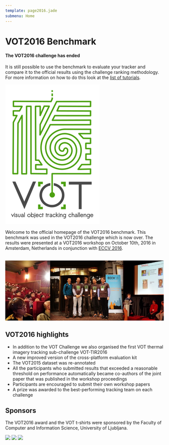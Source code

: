 ```yaml
---
template: page2016.jade
submenu: Home
---
```


# VOT2016 Benchmark


<div class="alert alert-info" role="alert">
<div class="icon-left"><i class="glyphicon glyphicon-info-sign hugeicon"></i> </div>
<h4>The VOT2016 challenge has ended</h4>

It is still possible to use the benchmark to evaluate your tracker and compare it to the official results using the challenge ranking methodology. For more information on how to do this look at the [list of tutorials](/howto/index.html).
</div>

<img class="logo float-right frame" src="../img/vot2016_logo_website_large.png" alt="VOT2016" />

Welcome to the official homepage of the VOT2016 benchmark. This benchmark was used in the VOT2016 challenge which is now over. The results were presented at a VOT2016 workshop on October 10th, 2016 in Amsterdam, Netherlands in conjunction with [ECCV 2016](http://www.eccv2016.org).<br/><br/>

<img class="frame float-center" src="img/workshop_collage.jpg" alt="VOT2016 Workshop" />

## VOT2016 highlights
- In addition to the VOT Challenge we also organised the first VOT thermal imagery tracking sub-challenge VOT-TIR2016
- A new improved version of the cross-platform evaluation kit
- The VOT2015 dataset was re-annotated
- All the participants who submitted results that exceeded a reasonable threshold on performance automatically became co-authors of the joint paper that was published in the workshop proceedings
- Participants are encouraged to submit their own workshop papers
- A prize was awarded to the best-performing tracking team on each challenge

## Sponsors

The VOT2016 award and the VOT t-shirts were sponsored by the Faculty of Computer and Information Science, University of Ljubljana.

<div class="spotlight">
<a href="http://www.fri.uni-lj.si/"><img src="/img/org/logo_ljubljana.png" width="250px"/></a>
<a href="http://www.autoliv.com/"><img src="/img/org/logo_alv.png" width="250px"/></a>
<a href="http://www.sick.com/ivp"><img src="/img/org/logo_sick.gif" width="122px"/></a>
</div>

